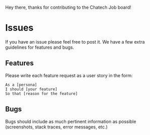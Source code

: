 Hey there, thanks for contributing to the Chatech Job board!

# Issues

If you have an issue please feel free to post it.  We have a few extra guidelines for features and bugs.

## Features

Please write each feature request as a user story in the form:

```
As a [persona]
I should [your feature]
So that [reason for the feature]
```

## Bugs

Bugs should include as much pertinent information as possible (screenshots, stack traces, error messages, etc.)
